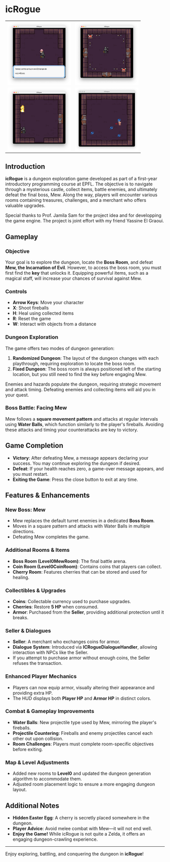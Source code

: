 # icRogue

<p align="center">
<table align="center">
  <tr>
    <td><img src="screenshot1.png" width="200" /></td>
    <td><img src="screenshot2.png" width="200" /></td>
  </tr>
  <tr>
    <td><img src="screenshot3.png" width="200" /></td>
    <td><img src="screenshot4.png" width="200" /></td>
  </tr>
</table>
</p>

## Introduction
**icRogue** is a dungeon exploration game developed as part of a first-year introductory programming course at EPFL. The objective is to navigate through a mysterious castle, collect items, battle enemies, and ultimately defeat the final boss, Mew. Along the way, players will encounter various rooms containing treasures, challenges, and a merchant who offers valuable upgrades.

Special thanks to Prof. Jamila Sam for the project idea and for developping the game engine. The project is joint effort with my friend Yassine El Graoui.

## Gameplay
### Objective
Your goal is to explore the dungeon, locate the **Boss Room**, and defeat **Mew, the Incarnation of Evil**. However, to access the boss room, you must first find the **key** that unlocks it. Equipping powerful items, such as a magical staff, will increase your chances of survival against Mew.

### Controls
- **Arrow Keys**: Move your character
- **X**: Shoot fireballs
- **H**: Heal using collected items
- **R**: Reset the game
- **W**: Interact with objects from a distance

### Dungeon Exploration
The game offers two modes of dungeon generation:
1. **Randomized Dungeon**: The layout of the dungeon changes with each playthrough, requiring exploration to locate the boss room.
2. **Fixed Dungeon**: The boss room is always positioned left of the starting location, but you still need to find the key before engaging Mew.

Enemies and hazards populate the dungeon, requiring strategic movement and attack timing. Defeating enemies and collecting items will aid you in your quest.

### Boss Battle: Facing Mew
Mew follows a **square movement pattern** and attacks at regular intervals using **Water Balls**, which function similarly to the player's fireballs. Avoiding these attacks and timing your counterattacks are key to victory.

## Game Completion
- **Victory**: After defeating Mew, a message appears declaring your success. You may continue exploring the dungeon if desired.
- **Defeat**: If your health reaches zero, a game-over message appears, and you must restart.
- **Exiting the Game**: Press the close button to exit at any time.

## Features & Enhancements
### New Boss: Mew
- Mew replaces the default turret enemies in a dedicated **Boss Room**.
- Moves in a square pattern and attacks with Water Balls in multiple directions.
- Defeating Mew completes the game.

### Additional Rooms & Items
- **Boss Room (Level0MewRoom)**: The final battle arena.
- **Coin Room (Level0CoinRoom)**: Contains coins that players can collect.
- **Cherry Room**: Features cherries that can be stored and used for healing.

### Collectibles & Upgrades
- **Coins**: Collectable currency used to purchase upgrades.
- **Cherries**: Restore **5 HP** when consumed.
- **Armor**: Purchased from the **Seller**, providing additional protection until it breaks.

### Seller & Dialogues
- **Seller**: A merchant who exchanges coins for armor.
- **Dialogue System**: Introduced via **ICRogueDialogueHandler**, allowing interaction with NPCs like the Seller.
- If you attempt to purchase armor without enough coins, the Seller refuses the transaction.

### Enhanced Player Mechanics
- Players can now equip armor, visually altering their appearance and providing extra HP.
- The HUD displays both **Player HP** and **Armor HP** in distinct colors.

### Combat & Gameplay Improvements
- **Water Balls**: New projectile type used by Mew, mirroring the player's fireballs.
- **Projectile Countering**: Fireballs and enemy projectiles cancel each other out upon collision.
- **Room Challenges**: Players must complete room-specific objectives before exiting.

### Map & Level Adjustments
- Added new rooms to **Level0** and updated the dungeon generation algorithm to accommodate them.
- Adjusted room placement logic to ensure a more engaging dungeon layout.

## Additional Notes
- **Hidden Easter Egg**: A cherry is secretly placed somewhere in the dungeon.
- **Player Advice**: Avoid melee combat with Mew—it will not end well.
- **Enjoy the Game!** While icRogue is not quite a Zelda, it offers an engaging dungeon-crawling experience.

---

Enjoy exploring, battling, and conquering the dungeon in **icRogue**!

